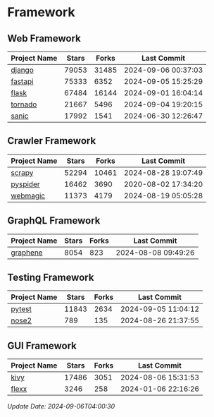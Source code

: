 # Framework

## Web Framework
| Project Name | Stars | Forks | Last Commit |
| ------------ | ----- | ----- | ----------- |
| [django](https://github.com/django/django) | 79053 | 31485 | 2024-09-06 00:37:03 |
| [fastapi](https://github.com/fastapi/fastapi) | 75333 | 6352 | 2024-09-05 15:25:29 |
| [flask](https://github.com/pallets/flask) | 67484 | 16144 | 2024-09-01 16:04:14 |
| [tornado](https://github.com/tornadoweb/tornado) | 21667 | 5496 | 2024-09-04 19:20:15 |
| [sanic](https://github.com/sanic-org/sanic) | 17992 | 1541 | 2024-06-30 12:26:47 |

## Crawler Framework
| Project Name | Stars | Forks | Last Commit |
| ------------ | ----- | ----- | ----------- |
| [scrapy](https://github.com/scrapy/scrapy) | 52294 | 10461 | 2024-08-28 19:07:49 |
| [pyspider](https://github.com/binux/pyspider) | 16462 | 3690 | 2020-08-02 17:34:20 |
| [webmagic](https://github.com/code4craft/webmagic) | 11373 | 4179 | 2024-08-19 05:05:28 |

## GraphQL Framework
| Project Name | Stars | Forks | Last Commit |
| ------------ | ----- | ----- | ----------- |
| [graphene](https://github.com/graphql-python/graphene) | 8054 | 823 | 2024-08-08 09:49:26 |

## Testing Framework
| Project Name | Stars | Forks | Last Commit |
| ------------ | ----- | ----- | ----------- |
| [pytest](https://github.com/pytest-dev/pytest) | 11843 | 2634 | 2024-09-05 11:04:12 |
| [nose2](https://github.com/nose-devs/nose2) | 789 | 135 | 2024-08-26 21:37:55 |

## GUI Framework
| Project Name | Stars | Forks | Last Commit |
| ------------ | ----- | ----- | ----------- |
| [kivy](https://github.com/kivy/kivy) | 17486 | 3051 | 2024-08-06 15:31:53 |
| [flexx](https://github.com/flexxui/flexx) | 3246 | 258 | 2024-01-06 22:16:26 |

*Update Date: 2024-09-06T04:00:30*